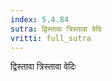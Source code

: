 ```yaml
---
index: 5.4.84
sutra: द्विस्तावा त्रिस्तावा वेदिः
vritti: full_sutra
---
```


द्विस्तावा त्रिस्तावा वेदिः 